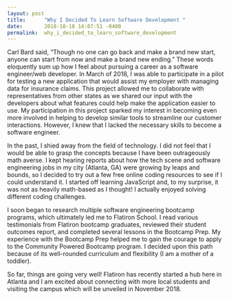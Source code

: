 ```yaml
---
layout: post
title:      "Why I Decided To Learn Software Development "
date:       2018-10-18 14:07:51 -0400
permalink:  why_i_decided_to_learn_software_development
---
```



Carl Bard said, “Though no one can go back and make a brand new start, anyone can start from now and make a brand new ending.” These words eloquently sum up how I feel about pursuing a career as a software engineer/web developer. In March of 2018,  I was able to participate in a pilot for testing a new application that would assist my employer with managing data for insurance claims. This project allowed me to collaborate with representatives from other states as we shared our input with the developers about what features could help make the application easier to use. My participation in this project sparked my interest in becoming even more involved in helping to develop similar tools to streamline our customer interactions. However, I knew that I lacked the necessary skills to become a software engineer. 

In the past, I shied away from the field of technology. I did not feel that I would be able to grasp the concepts because I have been outrageously math averse. I kept hearing reports about how the tech scene and software engineering jobs in my city (Atlanta, GA) were growing by leaps and bounds, so I decided to try out a few free online coding resources to see if I could understand it. I started off learning JavaScript and, to my surprise, it was not as heavily math-based as I thought! I actually enjoyed solving different coding challenges. 

I soon began to research multiple software engineering bootcamp programs, which ultimately led me to Flatiron School. I read various testimonials from Flatiron bootcamp graduates, reviewed their student outcomes report, and completed several lessons in the Bootcamp Prep. My experience with the Bootcamp Prep helped me to gain the courage to apply to the Community Powered Bootcamp program. I decided upon this path because of its well-rounded curriculum and flexibility (I am a mother of a toddler).

So far, things are going very well! Flatiron has recently started a hub here in Atlanta and I am excited about connecting with more local students and visiting the campus which will be unveiled in November 2018. 
